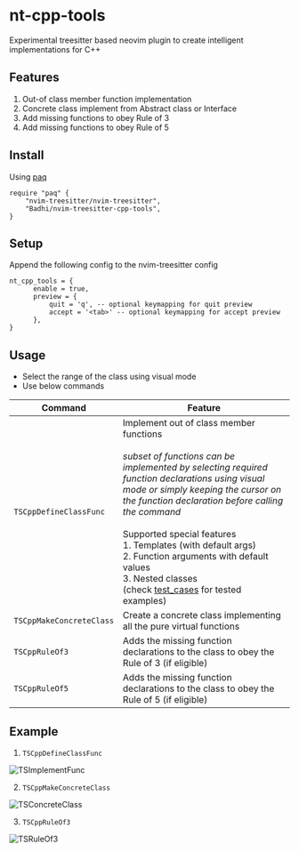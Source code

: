 # nt-cpp-tools
Experimental treesitter based neovim plugin to create intelligent implementations for C++

## Features

1. Out-of class member function implementation
2. Concrete class implement from Abstract class or Interface
3. Add missing functions to obey Rule of 3
4. Add missing functions to obey Rule of 5

## Install

Using [paq](https://github.com/savq/paq-nvim)

```
require "paq" {
    "nvim-treesitter/nvim-treesitter",
    "Badhi/nvim-treesitter-cpp-tools",
}
```
## Setup

Append the following config to the nvim-treesitter config

```
nt_cpp_tools = {
      enable = true,
      preview = {
          quit = 'q', -- optional keymapping for quit preview
          accept = '<tab>' -- optional keymapping for accept preview
      },
}
```

## Usage

* Select the range of the class using visual mode
* Use below commands

| Command      | Feature |
| ----------- | ----------- |
| `TSCppDefineClassFunc`      | Implement out of class member functions<br><br> *subset of functions can be implemented by selecting required function declarations using visual mode or simply keeping the cursor on the function declaration before calling the command*<br><br>Supported special features<br>1. Templates (with default args)<br>2. Function arguments with default values<br>3. Nested classes<br>(check [test_cases](https://github.com/Badhi/nvim-treesitter-cpp-tools/blob/master/test/implement_functions.txt) for tested  examples)|
| `TSCppMakeConcreteClass`   | Create a concrete class implementing all the pure virtual functions        |
| `TSCppRuleOf3`   | Adds the missing function declarations to the class to obey the Rule of 3 (if eligible)        |
| `TSCppRuleOf5`   | Adds the missing function declarations to the class to obey the Rule of 5 (if eligible)        |


## Example

1. `TSCppDefineClassFunc`

![TSImplementFunc](https://user-images.githubusercontent.com/10277051/152277748-d7c0204a-b54e-4ae1-90ac-b1e4cbd51ba5.gif)

2. `TSCppMakeConcreteClass`

![TSConcreteClass](https://user-images.githubusercontent.com/10277051/152278222-d20e34f0-542d-451e-ae16-646f68e9f72f.gif)

3. `TSCppRuleOf3`

![TSRuleOf3](https://user-images.githubusercontent.com/10277051/152277800-a2573916-5e8a-4f3a-804f-88f6f6994281.gif)

